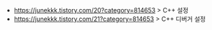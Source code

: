 - https://junekkk.tistory.com/20?category=814653   > C++ 설정
- https://junekkk.tistory.com/21?category=814653   > C++ 디버거 설정